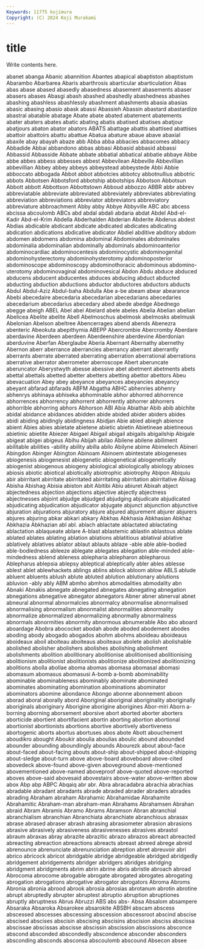 ```yaml
---
Keywords: 11775 kojimura
Copyright: (C) 2024 Koji Murakami
---
```


# title

Write contents here.



 abanet abanga
Abanic abannition Abantes abapical abaptiston abaptistum Abarambo Abarbarea Abaris abarthrosis
abarticular abarticulation Abas abas abase abased abasedly abasedness abasement abasements
abaser abasers abases Abasgi abash abashed abashedly abashedness abashes abashing
abashless abashlessly abashment abashments abasia abasias abasic abasing abasio abask
abassi Abassieh Abassin abastard abastardize abastral abatable abatage Abate abate
abated abatement abatements abater abaters abates abatic abating abatis abatised
abatises abatjour abatjours abaton abator abators ABATS abattage abattis abattised
abattises abattoir abattoirs abattu abattue Abatua abature abaue abave abaxial
abaxile abay abayah abaze abb Abba abba abbacies abbacomes abbacy
Abbadide Abbai abbandono abbas abbasi Abbasid abbasid abbassi Abbassid Abbasside
Abbate abbate abbatial abbatical abbatie abbaye Abbe abbe abbes abbess
abbesses abbest Abbevilean Abbeville Abbevillian abbevillian Abbey abbey abbeys abbeystead
abbeystede Abbi Abbie abboccato abbogada Abbot abbot abbotcies abbotcy abbotnullius
abbotric abbots Abbotsen Abbotsford abbotship abbotships Abbotson Abbotsun Abbott abbott
Abbottson Abbottstown Abboud abbozzo ABBR abbr abbrev abbreviatable abbreviate abbreviated
abbreviately abbreviates abbreviating abbreviation abbreviations abbreviator abbreviators abbreviatory abbreviature abbroachment
Abby abby Abbye Abbyville ABC abc abcess abcissa abcoulomb ABCs
abd abdal abdali abdaria abdat Abdel Abd-el-Kadir Abd-el-Krim Abdella Abderhalden
Abderian Abderite Abderus abdest Abdias abdicable abdicant abdicate abdicated abdicates
abdicating abdication abdications abdicative abdicator Abdiel abditive abditory abdom abdomen
abdomens abdomina abdominal Abdominales abdominales abdominalia abdominalian abdominally abdominals abdominoanterior
abdominocardiac abdominocentesis abdominocystic abdominogenital abdominohysterectomy abdominohysterotomy abdominoposterior abdominoscope abdominoscopy abdominothoracic
abdominous abdomino-uterotomy abdominovaginal abdominovesical Abdon Abdu abduce abduced abducens abducent
abducentes abduces abducing abduct abducted abducting abduction abductions abductor abductores
abductors abducts Abdul Abdul-Aziz Abdul-baha Abdulla Abe a-be abeam abear
abearance Abebi abecedaire abecedaria abecedarian abecedarians abecedaries abecedarium abecedarius abecedary
abed abede abedge Abednego abegge abeigh ABEL Abel abel Abelard
abele abeles Abelia Abelian abelian Abelicea Abelite abelite Abell Abelmoschus
abelmosk abelmosks abelmusk Abelonian Abelson abeltree Abencerrages abend abends Abenezra
abenteric Abeokuta abepithymia ABEPP Abercrombie Abercromby Aberdare aberdavine Aberdeen aberdeen
Aberdeenshire aberdevine Aberdonian aberduvine Aberfan Aberglaube Aberia Abernant Abernathy abernethy
Abernon aberr aberrance aberrancies aberrancy aberrant aberrantly aberrants aberrate aberrated
aberrating aberration aberrational aberrations aberrative aberrator aberrometer aberroscope Abert aberuncate
aberuncator Aberystwyth abesse abessive abet abetment abetments abets abettal abettals
abetted abetter abetters abetting abettor abettors Abeu abevacuation Abey abey
abeyance abeyances abeyancies abeyancy abeyant abfarad abfarads ABFM Abgatha ABHC
abhenries abhenry abhenrys abhinaya abhiseka abhominable abhor abhorred abhorrence abhorrences
abhorrency abhorrent abhorrently abhorrer abhorrers abhorrible abhorring abhors Abhorson ABI
Abia Abiathar Abib abib abichite abidal abidance abidances abidden abide
abided abider abiders abides abidi abiding abidingly abidingness Abidjan Abie
abied abiegh abience abient Abies abies abietate abietene abietic abietin
Abietineae abietineous abietinic abietite Abiezer Abigael Abigail abigail abigails abigailship
Abigale abigeat abigei abigeus Abihu Abijah abilao Abilene abilene abiliment
abilitable abilities -ability ability abilla abilo Abilyne abime Abimelech Abineri
Abingdon Abinger Abington Abinoam Abinoem abintestate abiogeneses abiogenesis abiogenesist abiogenetic
abiogenetical abiogenetically abiogenist abiogenous abiogeny abiological abiologically abiology abioses abiosis
abiotic abiotical abiotically abiotrophic abiotrophy Abipon Abiquiu abir abirritant abirritate
abirritated abirritating abirritation abirritative Abisag Abisha Abishag Abisia abiston abit
Abitibi Abiu abiuret Abixah abject abjectedness abjection abjections abjective abjectly
abjectness abjectnesses abjoint abjudge abjudged abjudging abjudicate abjudicated abjudicating abjudication
abjudicator abjugate abjunct abjunction abjunctive abjuration abjurations abjuratory abjure abjured
abjurement abjurer abjurers abjures abjuring abkar abkari abkary Abkhas Abkhasia
Abkhasian Abkhaz Abkhazia Abkhazian abl abl. ablach ablactate ablactated ablactating
ablactation ablaqueate ablare A-blast ablastemic ablastin ablastous ablate ablated ablates
ablating ablation ablations ablatitious ablatival ablative ablatively ablatives ablator ablaut
ablauts ablaze -able able able-bodied able-bodiedness ableeze ablegate ablegates ablegation
able-minded able-mindedness ablend ableness ablepharia ablepharon ablepharous Ablepharus ablepsia ablepsy
ableptical ableptically abler ables ablesse ablest ablet ablewhackets ablings ablins
ablock abloom ablow ABLS ablude abluent abluents ablush ablute abluted
ablution ablutionary ablutions abluvion -ably ably ABM abmho abmhos abmodalities
abmodality abn Abnaki Abnakis abnegate abnegated abnegates abnegating abnegation abnegations
abnegative abnegator abnegators Abner abner abnerval abnet abneural abnormal abnormalcies
abnormalcy abnormalise abnormalised abnormalising abnormalism abnormalist abnormalities abnormality abnormalize abnormalized
abnormalizing abnormally abnormalness abnormals abnormities abnormity abnormous abnumerable Abo abo
aboard aboardage Abobra abococket abodah abode aboded abodement abodes aboding
abody abogado abogados abohm abohms aboideau aboideaus aboideaux aboil aboiteau
aboiteaus aboiteaux abolete abolish abolishable abolished abolisher abolishers abolishes abolishing
abolishment abolishments abolition abolitionary abolitionise abolitionised abolitionising abolitionism abolitionist abolitionists
abolitionize abolitionized abolitionizing abolitions abolla abollae aboma abomas abomasa abomasal
abomasi abomasum abomasus abomasusi A-bomb a-bomb abominability abominable abominableness abominably
abominate abominated abominates abominating abomination abominations abominator abominators abomine abondance
Abongo abonne abonnement aboon aborad aboral aborally abord Aboriginal aboriginal
aboriginality aboriginally aboriginals aboriginary Aborigine aborigine aborigines Abor-miri Aborn a-borning
aborning aborsement aborsive abort aborted aborter aborters aborticide abortient abortifacient
abortin aborting abortion abortional abortionist abortionists abortions abortive abortively abortiveness
abortogenic aborts abortus abortuses abos abote Abott abouchement aboudikro abought
Aboukir aboulia aboulias aboulic abound abounded abounder abounding aboundingly abounds
Abourezk about about-face about-faced about-facing abouts about-ship about-shipped about-shipping about-sledge
about-turn above above-board aboveboard above-cited abovedeck above-found above-given aboveground above-mentioned
abovementioned above-named aboveproof above-quoted above-reported aboves above-said abovesaid abovestairs above-water
above-written abow abox Abp abp ABPC Abqaiq abr abr. Abra
abracadabra abrachia abrachias abradable abradant abradants abrade abraded abrader abraders
abrades abrading Abraham abraham Abrahamic Abrahamidae Abrahamite Abrahamitic Abraham-man abraham-man
Abrahams Abrahamsen Abrahan abraid Abram Abramis Abramo Abrams Abramson Abran
abranchial abranchialism abranchian Abranchiata abranchiate abranchious abrasax abrase abrased abraser
abrash abrasing abrasiometer abrasion abrasions abrasive abrasively abrasiveness abrasivenesses abrasives
abrastol abraum abraxas abray abrazite abrazitic abrazo abrazos abreact abreacted
abreacting abreaction abreactions abreacts abreast abreed abrege abreid abrenounce abrenunciate
abrenunciation abreption abret abreuvoir abri abrico abricock abricot abridgable abridge
abridgeable abridged abridgedly abridgement abridgements abridger abridgers abridges abridging abridgment
abridgments abrim abrin abrine abris abristle abroach abroad Abrocoma abrocome
abrogable abrogate abrogated abrogates abrogating abrogation abrogations abrogative abrogator abrogators
Abroma Abroms Abronia abronia abrood abrook abrosia abrosias abrotanum abrotin
abrotine abrupt abruptedly abrupter abruptest abruptio abruption abruptiones abruptly abruptness
Abrus Abruzzi ABS abs abs- Absa Absalom absampere Absaraka Absaroka
Absarokee absarokite ABSBH abscam abscess abscessed abscesses abscessing abscession abscessroot
abscind abscise abscised abscises abscisin abscising abscisins abscision absciss abscissa
abscissae abscissas abscisse abscissin abscission abscissions absconce abscond absconded abscondedly
abscondence absconder absconders absconding absconds absconsa abscoulomb abscound Absecon absee
